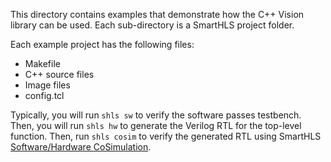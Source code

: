 This directory contains examples that demonstrate how the C++ Vision library can be used.
Each sub-directory is a SmartHLS project folder.

Each example project has the following files:
- Makefile
- C++ source files
- Image files
- config.tcl 

Typically, you will run `shls sw` to verify the software passes testbench.
Then, you will run `shls hw` to generate the Verilog RTL for the top-level function.
Then, run `shls cosim` to verify the generated RTL using SmartHLS [Software/Hardware CoSimulation](https://onlinedocs.microchip.com/oxy/GUID-AFCB5DCC-964F-4BE7-AA46-C756FA87ED7B-en-US-11/GUID-1E5B6475-7959-41AD-A3B0-0F4629416576.html).
